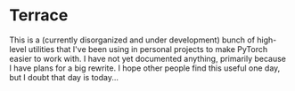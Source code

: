 # Terrace

This is a (currently disorganized and under development) bunch of high-level utilities that I've been using in personal projects to make PyTorch easier to work with. I have not yet documented anything, primarily because I have plans for a big rewrite. I hope other people find this useful one day, but I doubt that day is today...